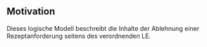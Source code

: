 ## Motivation

Dieses logische Modell beschreibt die Inhalte der Ablehnung einer Rezeptanforderung seitens des verordnenden LE.
